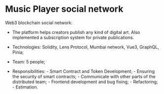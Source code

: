 # Music Player social network
Web3 blockchain social network:
- The platform helps creators publish any kind of digital art. Also implemented a subscription system  for private publications.

- Technologies: Solidity, Lens Protocol, Mumbai network, Vue3, GraphQL, Pinia;
- Team: 5 people;
- Responsibilities:
      - Smart Contract and Token Development;
      - Ensuring the security of smart contracts;
      - Communicate with other parts of the distributed team;
      - Frontend development and bug fixing;
      - Refactoring;
      - Estimation.
